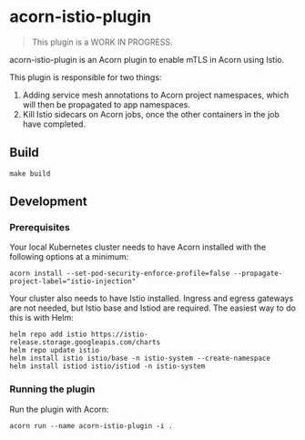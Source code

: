 # acorn-istio-plugin

> This plugin is a WORK IN PROGRESS.

acorn-istio-plugin is an Acorn plugin to enable mTLS in Acorn using Istio.

This plugin is responsible for two things:

1. Adding service mesh annotations to Acorn project namespaces, which will then be propagated to app namespaces.
2. Kill Istio sidecars on Acorn jobs, once the other containers in the job have completed.

## Build

```shell
make build
```

## Development

### Prerequisites

Your local Kubernetes cluster needs to have Acorn installed with the following options at a minimum:

```shell
acorn install --set-pod-security-enforce-profile=false --propagate-project-label="istio-injection"
```

Your cluster also needs to have Istio installed. Ingress and egress gateways are not needed, but Istio base and Istiod are required. The easiest way to do this is with Helm:

```shell
helm repo add istio https://istio-release.storage.googleapis.com/charts
helm repo update istio
helm install istio istio/base -n istio-system --create-namespace
helm install istiod istio/istiod -n istio-system
```

### Running the plugin

Run the plugin with Acorn:

```shell
acorn run --name acorn-istio-plugin -i .
```

